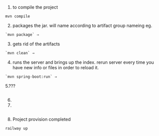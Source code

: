 1. to compile the project
```
mvn compile
```
2. packages the jar. will name according to artifact group nameing eg. 
```
`mvn package` ⇒ 
```

3. gets rid of the artifacts
```
`mvn clean` ⇒
```

4. runs the server and brings up the index. rerun server every time you have new info or files in order to reload it.
```
`mvn spring-boot:run` ⇒ 
```

5.???
```

```
6.

7. 
```

```
8. Project provision completed 
```
railway up
```